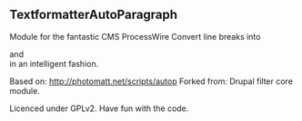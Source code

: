 ## TextformatterAutoParagraph

Module for the fantastic CMS ProcessWire
Convert line breaks into <p> and <br> in an intelligent fashion.

Based on: http://photomatt.net/scripts/autop
Forked from: Drupal filter core module.

Licenced under GPLv2. Have fun with the code.